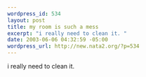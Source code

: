 ```yaml
--- 
wordpress_id: 534
layout: post
title: my room is such a mess
excerpt: "i really need to clean it. "
date: 2003-06-06 04:32:59 -05:00
wordpress_url: http://new.nata2.org/?p=534
---
```

i really need to clean it. 
